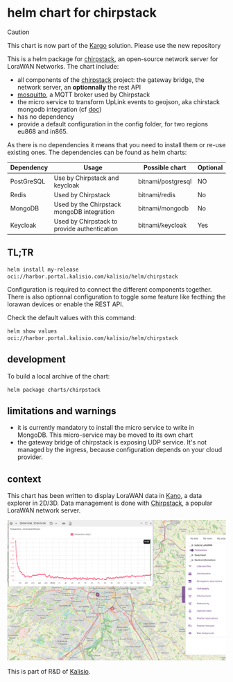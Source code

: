 # helm chart for chirpstack

> [!CAUTION]
> This chart is now part of the [Kargo](https://github.com/kalisio/kargo) solution.
> Please use the new repository

This is a helm package for [chirpstack](https://www.chirpstack.io/), an open-source network server for LoraWAN Networks.
The chart include:
  * all components of the [chirpstack](https://www.chirpstack.io/) project: the gateway bridge, the network server, an **optionnally** the rest API
  * [mosquitto](https://mosquitto.org/), a MQTT broker used by Chirpstack
  * the micro service to transform UpLink events to geojson, aka chirstack mongodb integration (cf [doc](https://github.com/romainjacquet/chirpstack-mongodb-integration))
  * has no dependency
  * provide a default configuration in the config folder, for two regions eu868 and in865.

As there is no dependencies it means that you need to install them or re-use existing ones.
The dependencies can be found as helm charts:

| Dependency | Usage                                        | Possible chart     | Optional |
|------------|----------------------------------------------|--------------------|----------|
| PostGreSQL | Use by Chirpstack and keycloak               | bitnami/postgresql | NO      |
| Redis      | Used by Chirpstack                           | bitnami/redis      | No      |
| MongoDB    | Used by the Chirpstack mongoDB integration   | bitnami/mongodb    | No      |
| Keycloak   | Used by Chirpstack to provide authentication | bitnami/keycloak   | Yes     |


## TL;TR

```console
helm install my-release oci://harbor.portal.kalisio.com/kalisio/helm/chirpstack
```

Configuration is required to connect the different components together. There is also optionnal configuration to toggle some feature like
fecthing the lorawan devices or enable the REST API.

Check the default values with this command:
```console
helm show values oci://harbor.portal.kalisio.com/kalisio/helm/chirpstack
```

## development

To build a local archive of the chart:
```console
helm package charts/chirpstack
```

## limitations and warnings

  * it is currently mandatory to install the micro service to write in MongoDB. This micro-service may be moved to its own chart
  * the gateway bridge of chirpstack is exposing UDP service. It's not managed by the ingress, because configuration
  depends on your cloud provider.

## context

This chart has been written to display LoraWAN data in [Kano](https://github.com/kalisio/kano), a data explorer in 2D/3D.
Data management is done with [Chirpstack](https://www.chirpstack.io/), a popular LoraWAN network server.

![Chirpstack](/pictures/chirpstack-temperature.png)

This is part of R&D of [Kalisio](https://kalisio.com).
